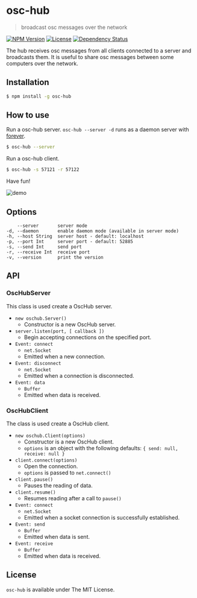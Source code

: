 # osc-hub
> broadcast osc messages over the network

[![NPM Version](http://img.shields.io/npm/v/osc-hub.svg?style=flat)](https://www.npmjs.org/package/osc-hub)
[![License](http://img.shields.io/badge/license-MIT-brightgreen.svg?style=flat)](https://github.com/mohayonao/osc-hub)
[![Dependency Status](http://img.shields.io/david/mohayonao/osc-hub.svg?style=flat)](https://david-dm.org/mohayonao/osc-hub)

The hub receives osc messages from all clients connected to a server and broadcasts them.
It is useful to share osc messages between some computers over the network.

## Installation
```sh
$ npm install -g osc-hub
```

## How to use
Run a osc-hub server. `osc-hub --server -d` runs as a daemon server with [forever](https://github.com/nodejitsu/forever).

```sh
$ osc-hub --server
```

Run a osc-hub client.
```sh
$ osc-hub -s 57121 -r 57122
```

Have fun!

![demo](http://otononaru.appspot.com/cdn/osc-hub/demo.gif)

## Options
```  
    --server       server mode
-d, --daemon       enable daemon mode (available in server mode)
-h, --host String  server host - default: localhost
-p, --port Int     server port - default: 52885
-s, --send Int     send port
-r, --receive Int  receive port
-v, --version      print the version
```

## API
### OscHubServer
This class is used create a OscHub server.

- `new oschub.Server()`
  - Constructor is a new OscHub server.
- `server.listen(port, [ callback ])`
  - Begin accepting connections on the specified port.
- `Event: connect`
  - `net.Socket`
  - Emitted when a new connection.
- `Event: disconnect`
  - `net.Socket`
  - Emitted when a connection is disconnected.
- `Event: data`
  - `Buffer`
  - Emitted when data is received.

### OscHubClient
The class is used create a OscHub client.

- `new oschub.Client(options)`
  - Constructor is a new OscHub client.
  - `options` is an object with the following defaults: `{ send: null, receive: null }`
- `client.connect(options)`
  - Open the connection.
  - `options` is passed to `net.connect()`
- `client.pause()`
  - Pauses the reading of data.
- `client.resume()`
  - Resumes reading after a call to `pause()`
- `Event: connect`
  - `net.Socket`
  - Emitted when a socket connection is successfully established.
- `Event: send`
  - `Buffer`
  - Emitted when data is sent.
- `Event: receive`
  - `Buffer`
  - Emitted when data is received.

## License

`osc-hub` is available under The MIT License.

